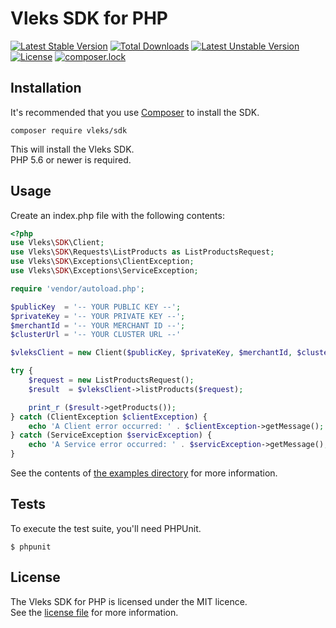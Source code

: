 # Vleks SDK for PHP

[![Latest Stable Version](https://poser.pugx.org/vleks/sdk/v/stable)](https://packagist.org/packages/vleks/sdk)
[![Total Downloads](https://poser.pugx.org/vleks/sdk/downloads)](https://packagist.org/packages/vleks/sdk)
[![Latest Unstable Version](https://poser.pugx.org/vleks/sdk/v/unstable)](https://packagist.org/packages/vleks/sdk)
[![License](https://poser.pugx.org/vleks/sdk/license)](https://packagist.org/packages/vleks/sdk)
[![composer.lock](https://poser.pugx.org/vleks/sdk/composerlock)](https://packagist.org/packages/vleks/sdk)

## Installation

It's recommended that you use [Composer](https://getcomposer.org/) to install the SDK.

```
composer require vleks/sdk
```

This will install the Vleks SDK.<br />
PHP 5.6 or newer is required.

## Usage

Create an index.php file with the following contents:

```php
<?php
use Vleks\SDK\Client;
use Vleks\SDK\Requests\ListProducts as ListProductsRequest;
use Vleks\SDK\Exceptions\ClientException;
use Vleks\SDK\Exceptions\ServiceException;

require 'vendor/autoload.php';

$publicKey  = '-- YOUR PUBLIC KEY --';
$privateKey = '-- YOUR PRIVATE KEY --';
$merchantId = '-- YOUR MERCHANT ID --';
$clusterUrl = '-- YOUR CLUSTER URL --'

$vleksClient = new Client($publicKey, $privateKey, $merchantId, $clusterUrl);

try {
    $request = new ListProductsRequest();
    $result  = $vleksClient->listProducts($request);

    print_r ($result->getProducts());
} catch (ClientException $clientException) {
    echo 'A Client error occurred: ' . $clientException->getMessage();
} catch (ServiceException $servicException) {
    echo 'A Service error occurred: ' . $servicException->getMessage();
}
```

See the contents of [the examples directory](examples/) for more information.

## Tests

To execute the test suite, you'll need PHPUnit.

```
$ phpunit
```

## License

The Vleks SDK for PHP is licensed under the MIT licence.<br />
See the [license file](LICENCE.md) for more information.
